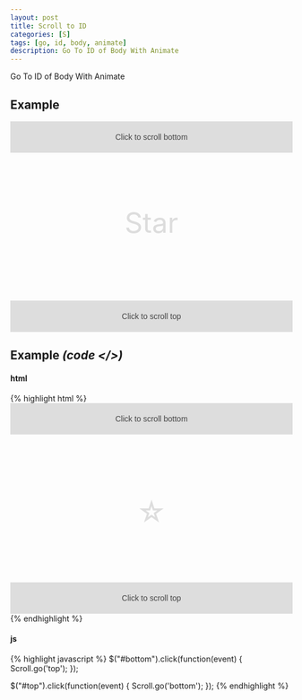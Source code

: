 ```yaml
---
layout: post
title: Scroll to ID
categories: [S]
tags: [go, id, body, animate]
description: Go To ID of Body With Animate
---
```


Go To ID of Body With Animate

## Example
<style type="text/css" media="screen">
#top, #bottom {
  background: #ddd;
  color: #444;
  font-family: sans-serif;
  text-align: center;
  text-decoration: none;
  padding: 20px;
  display: block;
}
#star {
  text-align: center;
  font-size: 50px;
  line-height: 250px;
  color: #ddd;
}
</style>

<div>
 	<a href="#" id="top" onclick="javascript:goBottom();" >Click to scroll bottom </a>

  <div id="star">Star</div>

  <a href="#" id="bottom" onclick="javascript:goTop();" >Click to scroll top </a>
</div>  

<script>
function goTop(){
  Scroll.go('top');
}

function goBottom(){
  Scroll.go('bottom');
}
</script>

## Example <i>(code </>)</i>

#### html

{% highlight html %}
<a href="#" id="top">Click to scroll bottom </a>
<div id="star">&star;</div>
<a href="#" id="bottom">Click to scroll top </a>
{% endhighlight %}

#### js

{% highlight javascript %}
$("#bottom").click(function(event) {
	Scroll.go('top');
});

$("#top").click(function(event) {
	Scroll.go('bottom');
});
{% endhighlight %}

